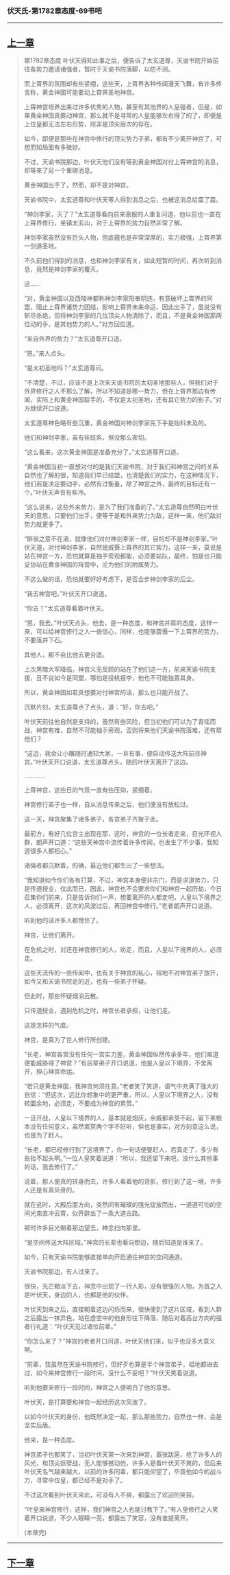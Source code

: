 ### 伏天氏-第1782章态度-69书吧

--------
[上一章](./92d4bdfae2b24224f4ad58fa53472cf4.md)
--------


>
>
>
>第1782章态度
>叶伏天得知此事之后，便告诉了太玄道尊，天谕书院开始前往各势力邀请诸强者，暂时于天谕书院落脚，以防不测。
>
>而上霄界的氛围却有些紧绷，这些天，上霄界各种传闻漫天飞舞，有许多传言称，黄金神国可能要动上霄界圣地神宫。
>
>上霄神宫培养出来过许多优秀的人物，甚至有其他界的人皇强者，但是，如果黄金神国真要动神宫，那么就不是寻常的人皇能够左右得了的了，即便是上位皇都无法左右形势，除非是顶尖层次的存在。
>
>如今，即便是那些在神宫中修行的顶尖势力子弟，都有不少离开神宫了，可想而知局面有多微妙。
>
>不过，天谕书院那边，叶伏天他们没有等到黄金神国对付上霄神宫的消息，却等来了另一个重磅消息。
>
>黄金神国出手了，然而，却不是对神宫。
>
>天谕书院中，太玄道尊和叶伏天等人得到消息之后，也被这消息给震了震。
>
>“神剑李家，灭了？”太玄道尊看向前来禀报的人重复问道，他以前也一直在上霄界修行，坐镇太玄山，对于上霄界的势力自然非常了解。
>
>神剑李家虽然没有巨头人物，但底蕴也是非常深厚的，实力极强，上霄界第一剑道圣地。
>
>不久前他们得到的消息，也和神剑李家有关，如此短暂的时间，再次听到消息，竟然是神剑李家的覆灭。
>
>这……
>
>“对，黄金神国以及西陵神都称神剑李家阳奉阴违，有意破坏上霄界的同盟，阻止上霄界诸势力团结，影响上霄界未来命运，因此出手了，虽说没有斩尽杀绝，但将神剑李家的几位顶尖人物清除了，而且，不是黄金神国那两位动的手，是其他势力的人。”对方回应道。
>
>“来自外界的势力？”太玄道尊开口道。
>
>“恩。”来人点头。
>
>“是太初圣地吗？”太玄道尊问。
>
>“不清楚，不过，应该不是上次来天谕书院的太初圣地那些人，但我们对于外界修行之人不那么了解，所以不知道是哪一势力，但在上霄界那边有传闻，实际上和黄金神国联手的，不仅是太初圣地，还有其它势力的影子。”对方继续开口说道。
>
>太玄道尊神色略有些沉重，黄金神国对神剑李家先下手是始料未及的。
>
>他们和神剑李家，虽有些联系，但没那么密切。
>
>“这么看来，这次黄金神国是准备充分了。”太玄道尊开口道。
>
>“黄金神国当初一直想对付的是我们天谕书院，对于我们和神宫之间的关系自然也了解的很，知道我们早已结盟，也清楚我们的实力，在这种情况下，他们若是决定要动手，必然有过衡量，除了神宫之外，最终的目标还有一个。”叶伏天声音有些冷。
>
>“这么说来，这些外来势力，是为了我们准备的了。”太玄道尊自然明白叶伏天的意思，只要他们出手，便等于是和外来势力为敌，这样一来，他们敌对势力就更多了。
>
>“醉翁之意不在酒，就像他们对付神剑李家一样，目的却不是神剑李家。”叶伏天道，对付神剑李家，自然是威慑上霄界的其它势力，这样一来，莫说是站在神宫一方，恐怕就算是袖手旁观都能，必须要站队，最终，怕是也只能妥协站在黄金神国的阵营中，沦为他们的附属势力。
>
>不这么做的话，恐怕就要好好考虑下，是否会步神剑李家的后尘。
>
>“我去神宫吧。”叶伏天开口说道。
>
>“你去？”太玄道尊看着叶伏天。
>
>“恩，我去。”叶伏天点头，他去，是一种态度，和神宫并肩的态度，这样一来，可以给神宫修行之人一些信心，同样，也能够震慑一下上霄界的势力，不要落井下石。
>
>其他人，都不会比他去更合适。
>
>上次黑暗大军降临，神宫义无反顾的站在了他们这一方，前来天谕书院支援，且不说如今是同盟，哪怕是投桃报李，他也不可能独善其身。
>
>所以，黄金神国如若真想要对付神宫的话，那么也只能开战了。
>
>沉默片刻，太玄道尊点了点头，道：“好，你去吧。”
>
>叶伏天前往他自然是支持的，虽然有些风险，但当初他们可以为了青瑶而战，神宫有难，自然不可能袖手旁观，否则将来他们天谕书院落难，还有帮他们？
>
>“这边，我会让小雕随时通知大家，一旦有事，便启动传送大阵前往神宫。”叶伏天开口说道，太玄道尊点头，随后叶伏天离开了这边。
>
>…………
>
>上霄神宫，这些日的气氛一直有些压抑，紧绷着。
>
>神宫修行弟子也一样，自从消息传来之后，他们便没有放松过。
>
>这一天，神宫聚集了诸多弟子，各宫弟子齐聚于此。
>
>最前方，有好几位宫主出现在那，这时，神宫的一位长者走来，目光环视人群，朗声开口道：“这些天神宫中流传着许多传闻，也发生了不少事，我知道很多人都担心。”
>
>诸强者都沉默着，的确，最近他们都生出了一些想法。
>
>“我知道如今你们各有打算，不过，神宫本身便非宗门，而是求道势力，只是传道授业，仅此而已，因此，神宫也不会要求你们和神宫一起历劫，今日召集你们前来，只是告诉你们一声，想要离开的人都走吧，人皇以下境界之人，必须离开，这次的风波过后，再回神宫中修行。”老者朗声开口说道。
>
>听到他的话许多人都愣住了。
>
>神宫，让他们离开。
>
>在危机之时，对还在神宫修行的人，劝走，而且，人皇以下境界的人，必须走。
>
>这些天流传的一些传闻中，也有关于神宫的私心，祖地不对神宫弟子放开，如今又和天谕书院走的近，也有一些弟子怀疑。
>
>但此时，那些怀疑烟消云散。
>
>只传道授业，遇到危机之时，神宫长者承担，让他们走。
>
>这是怎样的气度。
>
>神宫，是真为了世人修行所创建。
>
>“长老，神宫各宫没有任何一宫实力差，黄金神国纵然传承多年，他们难道便能威胁得了神宫？”有后辈弟子开口说道，他是人皇以下境界，不舍离开，担心神宫命运。
>
>“若只是黄金神国，我神宫何须在意。”老者笑了笑道，语气中充满了强大的自信：“但这次，远比你想象中的更严重，所以，人皇以下境界之人，没有转圜余地，必须走，不要成为神宫的累赘。”
>
>一旦开战，人皇以下境界的人，基本就是炮灰，余威都承受不起，留下来根本没有任何意义，虽然累赘两个字不好听，但也是事实，对方刻意这么说，也是为了赶人。
>
>“长老，都已经修行到了这境界了，你一句话便要赶人，若真走了，多少有些抬不起头啊。”一位人皇笑着说道：“所以，我还留下来吧，没什么其他事的话，我去修行了。”
>
>说着，那人便真的转身而去，许多人看着他的背影，修行到了这一境，许多人还是有真风骨的。
>
>就在这时，大殿后面方向，突然间有璀璨的强光绽放而出，一道道可怕的空间光束直冲云霄，似开辟出了一条大道古路。
>
>顿时许多目光朝着那边望去，神念扫向那里。
>
>“是空间传送大阵区域。”神宫的长辈也看向那边，随后知道是谁来了。
>
>如今，只有天谕书院能够直接单向开启通往神宫的空间通道。
>
>天谕书院那边，有人过来了。
>
>很快，光芒黯淡下去，神念中出现了一行人影，没有很强的人物，为首之人是叶伏天，身边的人，也都是他的伙伴。
>
>叶伏天到来之后，直接朝着这边闪烁而来，很快便到了这片区域，看到人群之后露出一抹异色，站在虚空中的他身形往下降落，随后对着高台方向的强者行礼道：“叶伏天见过诸位前辈。”
>
>“你怎么来了？”神宫的老者开口问道，叶伏天他们来，似乎也没多大意义啊。
>
>“前辈，我虽然在天谕书院修行，但好歹也算是半个神宫弟子，祖地都进去过，如今来神宫修行一段时间，没什么不妥吧？”叶伏天笑着说道。
>
>听到他要来修行一段时间，神宫之人便明白了他的意思。
>
>叶伏天，是打算要和神宫一起经历这次风波了。
>
>以如今叶伏天的身份，他既然决定一起，那么那些势力，自然也一样，会是坚实后盾。
>
>他来，是一种态度。
>
>神宫弟子也都笑了，当初叶伏天第一次来到神宫，嚣张跋扈，抢了许多人的风光，和顶尖妖孽战，无人能够撼动他，许多人是看叶伏天不爽的，但后来叶伏天名气越来越大，以前的许多同辈，都只能仰望了，毕竟他如今的战斗力，寻常中位皇，都已经不是对手了。
>
>不过这次看到叶伏天来此，可没有人不爽，都露出了欢迎的笑容。
>
>“叶皇来神宫修行，这样，我们神宫之人也能讨教下了。”有人皇修行之人笑着开口说道，不少人眼睛一亮，都露出了笑容，没有谁提离开。
>
>(本章完)
>
>

--------
[下一章](./ed49f3433cabf134deffc993333f49f3.md)
--------
